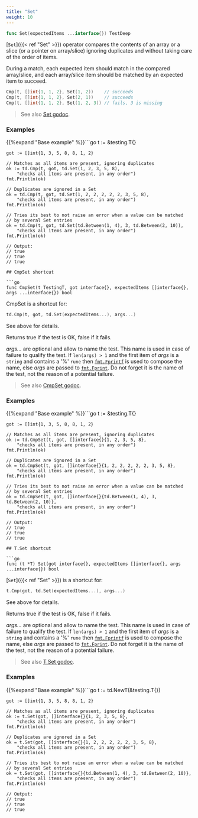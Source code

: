 ```yaml
---
title: "Set"
weight: 10
---
```


```go
func Set(expectedItems ...interface{}) TestDeep
```

[`Set`]({{< ref "Set" >}}) operator compares the contents of an array or a slice (or a
pointer on array/slice) ignoring duplicates and without taking care
of the order of items.

During a match, each expected item should match in the compared
array/slice, and each array/slice item should be matched by an
expected item to succeed.

```go
Cmp(t, []int{1, 1, 2}, Set(1, 2))    // succeeds
Cmp(t, []int{1, 1, 2}, Set(2, 1))    // succeeds
Cmp(t, []int{1, 1, 2}, Set(1, 2, 3)) // fails, 3 is missing
```


> See also [<i class='fas fa-book'></i> Set godoc](https://godoc.org/github.com/maxatome/go-testdeep/td#Set).

### Examples

{{%expand "Base example" %}}```go
	t := &testing.T{}

	got := []int{1, 3, 5, 8, 8, 1, 2}

	// Matches as all items are present, ignoring duplicates
	ok := td.Cmp(t, got, td.Set(1, 2, 3, 5, 8),
		"checks all items are present, in any order")
	fmt.Println(ok)

	// Duplicates are ignored in a Set
	ok = td.Cmp(t, got, td.Set(1, 2, 2, 2, 2, 2, 3, 5, 8),
		"checks all items are present, in any order")
	fmt.Println(ok)

	// Tries its best to not raise an error when a value can be matched
	// by several Set entries
	ok = td.Cmp(t, got, td.Set(td.Between(1, 4), 3, td.Between(2, 10)),
		"checks all items are present, in any order")
	fmt.Println(ok)

	// Output:
	// true
	// true
	// true

```{{% /expand%}}
## CmpSet shortcut

```go
func CmpSet(t TestingT, got interface{}, expectedItems []interface{}, args ...interface{}) bool
```

CmpSet is a shortcut for:

```go
td.Cmp(t, got, td.Set(expectedItems...), args...)
```

See above for details.

Returns true if the test is OK, false if it fails.

*args...* are optional and allow to name the test. This name is
used in case of failure to qualify the test. If `len(args) > 1` and
the first item of *args* is a `string` and contains a '%' `rune` then
[`fmt.Fprintf`](https://golang.org/pkg/fmt/#Fprintf) is used to compose the name, else *args* are passed to
[`fmt.Fprint`](https://golang.org/pkg/fmt/#Fprint). Do not forget it is the name of the test, not the
reason of a potential failure.


> See also [<i class='fas fa-book'></i> CmpSet godoc](https://godoc.org/github.com/maxatome/go-testdeep/td#CmpSet).

### Examples

{{%expand "Base example" %}}```go
	t := &testing.T{}

	got := []int{1, 3, 5, 8, 8, 1, 2}

	// Matches as all items are present, ignoring duplicates
	ok := td.CmpSet(t, got, []interface{}{1, 2, 3, 5, 8},
		"checks all items are present, in any order")
	fmt.Println(ok)

	// Duplicates are ignored in a Set
	ok = td.CmpSet(t, got, []interface{}{1, 2, 2, 2, 2, 2, 3, 5, 8},
		"checks all items are present, in any order")
	fmt.Println(ok)

	// Tries its best to not raise an error when a value can be matched
	// by several Set entries
	ok = td.CmpSet(t, got, []interface{}{td.Between(1, 4), 3, td.Between(2, 10)},
		"checks all items are present, in any order")
	fmt.Println(ok)

	// Output:
	// true
	// true
	// true

```{{% /expand%}}
## T.Set shortcut

```go
func (t *T) Set(got interface{}, expectedItems []interface{}, args ...interface{}) bool
```

[`Set`]({{< ref "Set" >}}) is a shortcut for:

```go
t.Cmp(got, td.Set(expectedItems...), args...)
```

See above for details.

Returns true if the test is OK, false if it fails.

*args...* are optional and allow to name the test. This name is
used in case of failure to qualify the test. If `len(args) > 1` and
the first item of *args* is a `string` and contains a '%' `rune` then
[`fmt.Fprintf`](https://golang.org/pkg/fmt/#Fprintf) is used to compose the name, else *args* are passed to
[`fmt.Fprint`](https://golang.org/pkg/fmt/#Fprint). Do not forget it is the name of the test, not the
reason of a potential failure.


> See also [<i class='fas fa-book'></i> T.Set godoc](https://godoc.org/github.com/maxatome/go-testdeep/td#T.Set).

### Examples

{{%expand "Base example" %}}```go
	t := td.NewT(&testing.T{})

	got := []int{1, 3, 5, 8, 8, 1, 2}

	// Matches as all items are present, ignoring duplicates
	ok := t.Set(got, []interface{}{1, 2, 3, 5, 8},
		"checks all items are present, in any order")
	fmt.Println(ok)

	// Duplicates are ignored in a Set
	ok = t.Set(got, []interface{}{1, 2, 2, 2, 2, 2, 3, 5, 8},
		"checks all items are present, in any order")
	fmt.Println(ok)

	// Tries its best to not raise an error when a value can be matched
	// by several Set entries
	ok = t.Set(got, []interface{}{td.Between(1, 4), 3, td.Between(2, 10)},
		"checks all items are present, in any order")
	fmt.Println(ok)

	// Output:
	// true
	// true
	// true

```{{% /expand%}}
